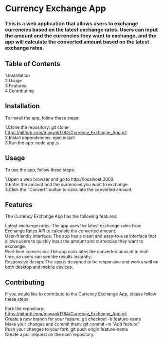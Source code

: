 # Currency Exchange App
### This is a web application that allows users to exchange currencies based on the latest exchange rates. Users can input the amount and the currencies they want to exchange, and the app will calculate the converted amount based on the latest exchange rates.

## Table of Contents  
1.Installation  
2.Usage  
3.Features  
4.Contributing  
  
## Installation
To install the app, follow these steps:  
  
1.Clone the repository: git clone https://github.com/mayank1784/Currency_Exchange_App.git  
2.Install dependencies: npm install  
3.Run the app: node app.js    
  
## Usage
To use the app, follow these steps:  
  
1.Open a web browser and go to http://localhost:3000.  
2.Enter the amount and the currencies you want to exchange.  
3.Click the "Convert" button to calculate the converted amount.  
  
## Features
The Currency Exchange App has the following features:  
  
Latest exchange rates: The app uses the latest exchange rates from Exchange Rates API to calculate the converted amount.  
User-friendly interface: The app has a clean and easy-to-use interface that allows users to quickly input the amount and currencies they want to exchange.  
Real-time conversion: The app calculates the converted amount in real-time, so users can see the results instantly.  
Responsive design: The app is designed to be responsive and works well on both desktop and mobile devices.  
  
## Contributing
If you would like to contribute to the Currency Exchange App, please follow these steps:  
  
Fork the repository: https://github.com/mayank1784/Currency_Exchange_App.git  
Create a new branch for your feature: git checkout -b feature-name  
Make your changes and commit them: git commit -m "Add feature"  
Push your changes to your fork: git push origin feature-name  
Create a pull request on the main repository.  
